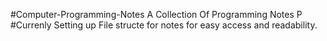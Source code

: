 #Computer-Programming-Notes
A Collection Of Programming Notes
P
#Currenly Setting up File structe for notes for easy access and readability.




 

